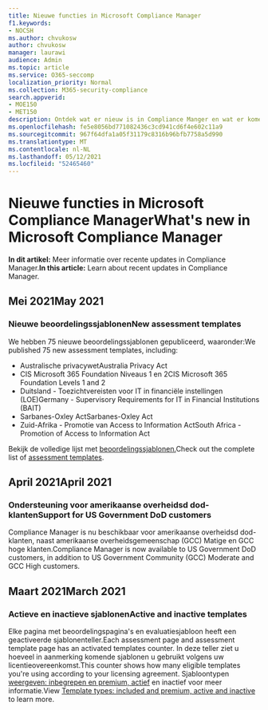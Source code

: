 ```yaml
---
title: Nieuwe functies in Microsoft Compliance Manager
f1.keywords:
- NOCSH
ms.author: chvukosw
author: chvukosw
manager: laurawi
audience: Admin
ms.topic: article
ms.service: O365-seccomp
localization_priority: Normal
ms.collection: M365-security-compliance
search.appverid:
- MOE150
- MET150
description: Ontdek wat er nieuw is in Compliance Manger en wat er komen gaat. Lees meer over bijgewerkte beoordelingen, nieuwe beoordelingssjablonen, nieuwe acties en meer.
ms.openlocfilehash: fe5e8056bd771082436c3cd941cd6f4e602c11a9
ms.sourcegitcommit: 967f64dfa1a05f31179c8316b96bfb7758a5d990
ms.translationtype: MT
ms.contentlocale: nl-NL
ms.lasthandoff: 05/12/2021
ms.locfileid: "52465460"
---
```

# <a name="whats-new-in-microsoft-compliance-manager"></a><span data-ttu-id="aec64-104">Nieuwe functies in Microsoft Compliance Manager</span><span class="sxs-lookup"><span data-stu-id="aec64-104">What's new in Microsoft Compliance Manager</span></span>

<span data-ttu-id="aec64-105">**In dit artikel:** Meer informatie over recente updates in Compliance Manager.</span><span class="sxs-lookup"><span data-stu-id="aec64-105">**In this article:** Learn about recent updates in Compliance Manager.</span></span>

## <a name="may-2021"></a><span data-ttu-id="aec64-106">Mei 2021</span><span class="sxs-lookup"><span data-stu-id="aec64-106">May 2021</span></span>

### <a name="new-assessment-templates"></a><span data-ttu-id="aec64-107">Nieuwe beoordelingssjablonen</span><span class="sxs-lookup"><span data-stu-id="aec64-107">New assessment templates</span></span>

<span data-ttu-id="aec64-108">We hebben 75 nieuwe beoordelingssjablonen gepubliceerd, waaronder:</span><span class="sxs-lookup"><span data-stu-id="aec64-108">We published 75 new assessment templates, including:</span></span>
- <span data-ttu-id="aec64-109">Australische privacywet</span><span class="sxs-lookup"><span data-stu-id="aec64-109">Australia Privacy Act</span></span>
- <span data-ttu-id="aec64-110">CIS Microsoft 365 Foundation Niveaus 1 en 2</span><span class="sxs-lookup"><span data-stu-id="aec64-110">CIS Microsoft 365 Foundation Levels 1 and 2</span></span>
- <span data-ttu-id="aec64-111">Duitsland - Toezichtvereisten voor IT in financiële instellingen (LOE)</span><span class="sxs-lookup"><span data-stu-id="aec64-111">Germany - Supervisory Requirements for IT in Financial Institutions (BAIT)</span></span>
- <span data-ttu-id="aec64-112">Sarbanes-Oxley Act</span><span class="sxs-lookup"><span data-stu-id="aec64-112">Sarbanes-Oxley Act</span></span>
- <span data-ttu-id="aec64-113">Zuid-Afrika - Promotie van Access to Information Act</span><span class="sxs-lookup"><span data-stu-id="aec64-113">South Africa - Promotion of Access to Information Act</span></span>

<span data-ttu-id="aec64-114">Bekijk de volledige lijst met [beoordelingssjablonen.](compliance-manager-templates-list.md)</span><span class="sxs-lookup"><span data-stu-id="aec64-114">Check out the complete list of [assessment templates](compliance-manager-templates-list.md).</span></span>

## <a name="april-2021"></a><span data-ttu-id="aec64-115">April 2021</span><span class="sxs-lookup"><span data-stu-id="aec64-115">April 2021</span></span>

### <a name="support-for-us-government-dod-customers"></a><span data-ttu-id="aec64-116">Ondersteuning voor amerikaanse overheidsd dod-klanten</span><span class="sxs-lookup"><span data-stu-id="aec64-116">Support for US Government DoD customers</span></span>

<span data-ttu-id="aec64-117">Compliance Manager is nu beschikbaar voor amerikaanse overheidsd dod-klanten, naast amerikaanse overheidsgemeenschap (GCC) Matige en GCC hoge klanten.</span><span class="sxs-lookup"><span data-stu-id="aec64-117">Compliance Manager is now available to US Government DoD customers, in addition to US Government Community (GCC) Moderate and GCC High customers.</span></span>

## <a name="march-2021"></a><span data-ttu-id="aec64-118">Maart 2021</span><span class="sxs-lookup"><span data-stu-id="aec64-118">March 2021</span></span>

### <a name="active-and-inactive-templates"></a><span data-ttu-id="aec64-119">Actieve en inactieve sjablonen</span><span class="sxs-lookup"><span data-stu-id="aec64-119">Active and inactive templates</span></span>

<span data-ttu-id="aec64-120">Elke pagina met beoordelingspagina's en evaluatiesjabloon heeft een geactiveerde sjablonenteller.</span><span class="sxs-lookup"><span data-stu-id="aec64-120">Each assessment page and assessment template page has an activated templates counter.</span></span> <span data-ttu-id="aec64-121">In deze teller ziet u hoeveel in aanmerking komende sjablonen u gebruikt volgens uw licentieovereenkomst.</span><span class="sxs-lookup"><span data-stu-id="aec64-121">This counter shows how many eligible templates you're using according to your licensing agreement.</span></span> <span data-ttu-id="aec64-122">Sjabloontypen [weergeven: inbegrepen en premium, actief](compliance-manager-templates.md#template-types-included-and-premium-active-and-inactive) en inactief voor meer informatie.</span><span class="sxs-lookup"><span data-stu-id="aec64-122">View [Template types: included and premium, active and inactive](compliance-manager-templates.md#template-types-included-and-premium-active-and-inactive) to learn more.</span></span>